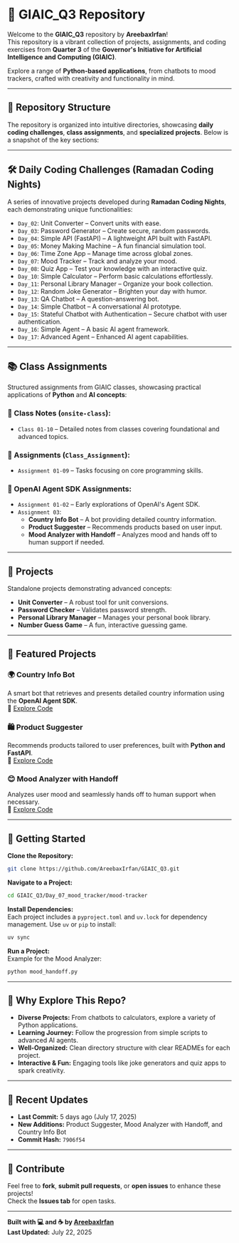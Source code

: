 
# 🌟 GIAIC_Q3 Repository

Welcome to the **GIAIC_Q3** repository by **AreebaxIrfan**!  
This repository is a vibrant collection of projects, assignments, and coding exercises from **Quarter 3** of the **Governor's Initiative for Artificial Intelligence and Computing (GIAIC)**.

Explore a range of **Python-based applications**, from chatbots to mood trackers, crafted with creativity and functionality in mind.

---

## 📂 Repository Structure

The repository is organized into intuitive directories, showcasing **daily coding challenges**, **class assignments**, and **specialized projects**. Below is a snapshot of the key sections:

---

## 🛠️ Daily Coding Challenges (Ramadan Coding Nights)

A series of innovative projects developed during **Ramadan Coding Nights**, each demonstrating unique functionalities:

- `Day_02`: Unit Converter – Convert units with ease.  
- `Day_03`: Password Generator – Create secure, random passwords.  
- `Day_04`: Simple API (FastAPI) – A lightweight API built with FastAPI.  
- `Day_05`: Money Making Machine – A fun financial simulation tool.  
- `Day_06`: Time Zone App – Manage time across global zones.  
- `Day_07`: Mood Tracker – Track and analyze your mood.  
- `Day_08`: Quiz App – Test your knowledge with an interactive quiz.  
- `Day_10`: Simple Calculator – Perform basic calculations effortlessly.  
- `Day_11`: Personal Library Manager – Organize your book collection.  
- `Day_12`: Random Joke Generator – Brighten your day with humor.  
- `Day_13`: QA Chatbot – A question-answering bot.  
- `Day_14`: Simple Chatbot – A conversational AI prototype.  
- `Day_15`: Stateful Chatbot with Authentication – Secure chatbot with user authentication.  
- `Day_16`: Simple Agent – A basic AI agent framework.  
- `Day_17`: Advanced Agent – Enhanced AI agent capabilities.  

---

## 📚 Class Assignments

Structured assignments from GIAIC classes, showcasing practical applications of **Python** and **AI concepts**:

### 🔹 Class Notes (`onsite-class`):
- `Class 01-10` – Detailed notes from classes covering foundational and advanced topics.

### 🔹 Assignments (`Class_Assignment`):
- `Assignment 01-09` – Tasks focusing on core programming skills.

### 🔹 OpenAI Agent SDK Assignments:
- `Assignment 01-02` – Early explorations of OpenAI's Agent SDK.  
- `Assignment 03`:  
  - **Country Info Bot** – A bot providing detailed country information.  
  - **Product Suggester** – Recommends products based on user input.  
  - **Mood Analyzer with Handoff** – Analyzes mood and hands off to human support if needed.

---

## 🎯 Projects

Standalone projects demonstrating advanced concepts:

- **Unit Converter** – A robust tool for unit conversions.  
- **Password Checker** – Validates password strength.  
- **Personal Library Manager** – Manages your personal book library.  
- **Number Guess Game** – A fun, interactive guessing game.

---

## 🚀 Featured Projects

### 🌍 Country Info Bot  
A smart bot that retrieves and presents detailed country information using the **OpenAI Agent SDK**.  
🔗 [Explore Code](#)

### 🛍️ Product Suggester  
Recommends products tailored to user preferences, built with **Python and FastAPI**.  
🔗 [Explore Code](#)

### 😊 Mood Analyzer with Handoff  
Analyzes user mood and seamlessly hands off to human support when necessary.  
🔗 [Explore Code](#)

---

## 📝 Getting Started

**Clone the Repository:**
```bash
git clone https://github.com/AreebaxIrfan/GIAIC_Q3.git
```

**Navigate to a Project:**
```bash
cd GIAIC_Q3/Day_07_mood_tracker/mood-tracker
```

**Install Dependencies:**  
Each project includes a `pyproject.toml` and `uv.lock` for dependency management. Use `uv` or `pip` to install:
```bash
uv sync
```

**Run a Project:**  
Example for the Mood Analyzer:
```bash
python mood_handoff.py
```

---

## 🌈 Why Explore This Repo?

- **Diverse Projects:** From chatbots to calculators, explore a variety of Python applications.  
- **Learning Journey:** Follow the progression from simple scripts to advanced AI agents.  
- **Well-Organized:** Clean directory structure with clear READMEs for each project.  
- **Interactive & Fun:** Engaging tools like joke generators and quiz apps to spark creativity.

---

## 📌 Recent Updates

- **Last Commit:** 5 days ago (July 17, 2025)  
- **New Additions:** Product Suggester, Mood Analyzer with Handoff, and Country Info Bot  
- **Commit Hash:** `7906f54`

---

## 🤝 Contribute

Feel free to **fork**, **submit pull requests**, or **open issues** to enhance these projects!  
Check the **Issues tab** for open tasks.

---

**Built with 💻 and ☕ by [AreebaxIrfan](https://github.com/AreebaxIrfan)**  
**Last Updated:** July 22, 2025

